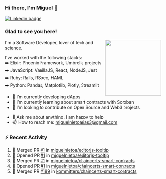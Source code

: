 ### Hi there, I'm Miguel 👋

<a href="https://linkedin.com/in/miguelnietoa/" target="_blank" rel="noopener noreferrer">
  <img src="https://img.shields.io/badge/-LinkedIn-0e76a8?style=flat-square&logo=Linkedin&logoColor=white" alt="Linkedin badge">
</a>
<!-- [![Website Badge](https://img.shields.io/badge/Website-3b5998?style=flat-square&logo=google-chrome&logoColor=white)](#notavailablenow#) 

<img src="https://i.imgur.com/tbrLrt5.gif" width=400 alt="Coding GIF" align="right"/>
-->


### Glad to see you here!
<a href="https://github.com/miguelnietoa"><img src="https://github-readme-stats-git-masterrstaa-rickstaa.vercel.app/api?username=miguelnietoa&show_icons=true&hide_border=true&count_private=true&include_all_commits=true&theme=tokyonight" height="180em" align="right"/></a>
I'm a Software Developer, lover of tech and science. 

I've worked with the following stacks:\
➡️ Elixir: Phoenix Framework, Umbrella projects\
➡️ JavaScript: VanillaJS, React, NodeJS, Jest\
➡️ Ruby: Rails, RSpec, HAML\
➡️ Python: Pandas, Matplotlib, Plotly, Streamlit

- 🔭 I’m currently developing dApps
- 🌱 I’m currently learning about smart contracts with Soroban
- 👯 I’m looking to contribute on Open Source and Web3 projects
<!-- 
- 😄 I just finished a Machine Learning course! 
- 🤔 I’m looking for help with ...
-->
- 💬 Ask me about anything, I am happy to help
- 📫 How to reach me: miguelnietoarias3@gmail.com


### ⚡ Recent Activity

<!--START_SECTION:activity-->
1. 🎉 Merged PR [#1](https://github.com/miguelnietoa/editorjs-tooltip/pull/1) in [miguelnietoa/editorjs-tooltip](https://github.com/miguelnietoa/editorjs-tooltip)
2. 💪 Opened PR [#1](https://github.com/miguelnietoa/editorjs-tooltip/pull/1) in [miguelnietoa/editorjs-tooltip](https://github.com/miguelnietoa/editorjs-tooltip)
3. 🎉 Merged PR [#1](https://github.com/miguelnietoa/chaincerts-smart-contracts/pull/1) in [miguelnietoa/chaincerts-smart-contracts](https://github.com/miguelnietoa/chaincerts-smart-contracts)
4. 💪 Opened PR [#1](https://github.com/miguelnietoa/chaincerts-smart-contracts/pull/1) in [miguelnietoa/chaincerts-smart-contracts](https://github.com/miguelnietoa/chaincerts-smart-contracts)
5. 🎉 Merged PR [#189](https://github.com/kommitters/chaincerts-smart-contracts/pull/189) in [kommitters/chaincerts-smart-contracts](https://github.com/kommitters/chaincerts-smart-contracts)
<!--END_SECTION:activity-->
